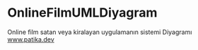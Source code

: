 # OnlineFilmUMLDiyagram
Online film satan veya kiralayan uygulamanın sistemi Diyagramı www.patika.dev

